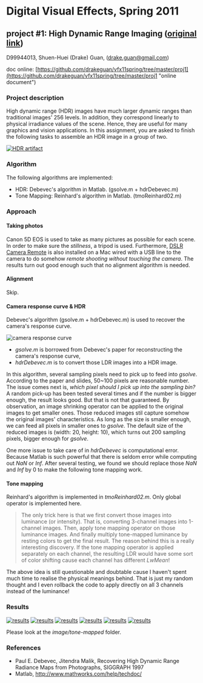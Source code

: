 # Digital Visual Effects, Spring 2011
## project #1: High Dynamic Range Imaging ([original link](http://www.csie.ntu.edu.tw/~cyy/courses/vfx/11spring/assignments/proj1/))

D99944013,
Shuen-Huei (Drake) Guan,
(drake.guan@gmail.com)

doc online: [https://github.com/drakeguan/vfx11spring/tree/master/proj1](https://github.com/drakeguan/vfx11spring/tree/master/proj1 "online document")

### Project description

High dynamic range (HDR) images have much larger dynamic ranges than traditional images' 256 levels. In addition, they correspond linearly to physical irradiance values of the scene. Hence, they are useful for many graphics and vision applications. In this assignment, you are asked to finish the following tasks to assemble an HDR image in a group of two.

[![HDR artifact](https://github.com/drakeguan/vfx11spring/raw/master/proj1/image/tone-mapped-thumb/servers_tone_mapped_thumb.png "HDR artifcat")](https://github.com/drakeguan/vfx11spring/raw/master/proj1/image/tone-mapped/servers_tone_mapped.png)

### Algorithm

The following algorithms are implemented:

* HDR: Debevec's algorithm in Matlab. (gsolve.m + hdrDebevec.m)
* Tone Mapping: Reinhard's algorithm in Matlab. (tmoReinhard02.m)

### Approach

#### Taking photos

Canon 5D EOS is used to take as many pictures as possible for each scene. In order to make sure the *stillness*, a tripod is used. Furthermore, [DSLR Camera Remote](http://www.ononesoftware.com/products/dslr-camera-remote/ "DSLR Camera Remote") is also installed on a Mac wired with a USB line to the camera to do somehow *remote shooting without touching the camera*. The results turn out good enough such that no alignment algorithm is needed.

#### Alignment

Skip.

#### Camera response curve & HDR

Debevec's algorithm (gsolve.m + hdrDebevec.m) is used to recover the camera's response curve. 

![camera response curve](https://github.com/drakeguan/vfx11spring/raw/master/proj1/image/camera_response_curve.png "reconstructed camera response curve for the used Canon 5D")

* *gsolve.m* is borrowed from Debevec's paper for reconstructing the camera's response curve,
* *hdrDebevec.m* is to convert those LDR images into a HDR image.

In this algorithm, several sampling pixels need to pick up to feed into *gsolve*. According to the paper and slides, 50~100 pixels are reasonable number. The issue comes next is, *which pixel should I pick up into the sampling bin?* A random pick-up has been tested several times and if the number is bigger enough, the result looks good. But that is not that guaranteed. By observation, an image shrinking operator can be applied to the original images to get smaller ones. Those reduced images stil capture somehow the original images' characteristics. As long as the size is smaller enough, we can feed all pixels in smaller ones to *gsolve*. The default size of the reduced images is (width: 20, height: 10), which turns out 200 sampling pixels, bigger enough for *gsolve*.

One more issue to take care of in *hdrDebevec* is computational error. Because Matlab is such powerful that there is seldom error while computing out *NaN* or *Inf*. After several testing, we found we should replace those *NaN* and *Inf* by 0 to make the following tone mapping work.

#### Tone mapping

Reinhard's algorithm is implemented in *tmoReinhard02.m*. Only global operator is implemented here. 

> The only trick here is that we first convert those images into luminance (or intensity). That is, converting 3-channel images into 1-channel images. Then, apply tone mapping operator on those luminance images. And finally multiply tone-mapped luminance by resting colors to get the final result. The reason behind this is a really interesting discovery. If the tone mapping operator is applied separately on each channel, the resulting LDR would have some sort of color shifting cause each channel has different *LwMean*!

The above idea is still questionable and doubtable cause I haven't spent much time to realise the physical meanings behind. That is just my random thought and I even rollback the code to apply directly on all 3 channels instead of the luminance!

### Results

[![results](https://github.com/drakeguan/vfx11spring/raw/master/proj1/image/tone-mapped-thumb/desktop01_tone_mapped_thumb.png)](https://github.com/drakeguan/vfx11spring/raw/master/proj1/image/tone-mapped/desktop01_tone_mapped.png)
[![results](https://github.com/drakeguan/vfx11spring/raw/master/proj1/image/tone-mapped-thumb/desktop02_tone_mapped_thumb.png)](https://github.com/drakeguan/vfx11spring/raw/master/proj1/image/tone-mapped/desktop02_tone_mapped.png)
[![results](https://github.com/drakeguan/vfx11spring/raw/master/proj1/image/tone-mapped-thumb/restroom_tone_mapped_thumb.png)](https://github.com/drakeguan/vfx11spring/raw/master/proj1/image/tone-mapped/restroom_tone_mapped.png)
[![results](https://github.com/drakeguan/vfx11spring/raw/master/proj1/image/tone-mapped-thumb/scene_tone_mapped_thumb.png)](https://github.com/drakeguan/vfx11spring/raw/master/proj1/image/tone-mapped/scene_tone_mapped.png)
[![results](https://github.com/drakeguan/vfx11spring/raw/master/proj1/image/tone-mapped-thumb/station_tone_mapped_thumb.png)](https://github.com/drakeguan/vfx11spring/raw/master/proj1/image/tone-mapped/station_tone_mapped.png)
[![results](https://github.com/drakeguan/vfx11spring/raw/master/proj1/image/tone-mapped-thumb/servers_tone_mapped_thumb.png)](https://github.com/drakeguan/vfx11spring/raw/master/proj1/image/tone-mapped/servers_tone_mapped.png)

Please look at the *image/tone-mapped* folder.

### References

* Paul E. Debevec, Jitendra Malik, Recovering High Dynamic Range Radiance Maps from Photographs, SIGGRAPH 1997
* Matlab, http://www.mathworks.com/help/techdoc/

